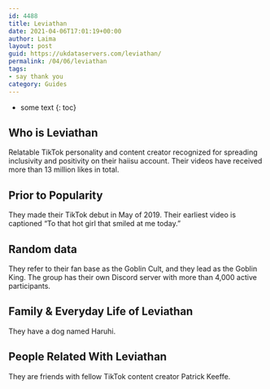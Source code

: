 ```yaml
---
id: 4488
title: Leviathan
date: 2021-04-06T17:01:19+00:00
author: Laima
layout: post
guid: https://ukdataservers.com/leviathan/
permalink: /04/06/leviathan
tags:
- say thank you
category: Guides
---
```


* some text
{: toc}


## Who is Leviathan
                  
                  
                  
Relatable TikTok personality and content creator recognized for spreading inclusivity and positivity on their haiisu account. Their videos have received more than 13 million likes in total.
                  
              
            
              
            
                
                
                
## Prior to Popularity
                  
                  
                  
They made their TikTok debut in May of 2019. Their earliest video is captioned &#8220;To that hot girl that smiled at me today.&#8221;
                  
              
            
              
            
                
                
                
## Random data
                  
                  
                  
They refer to their fan base as the Goblin Cult, and they lead as the Goblin King. The group has their own Discord server with more than 4,000 active participants. 
                  
              
            
              
            
                
                
                
## Family & Everyday Life of Leviathan
                  
                  
                  
They have a dog named Haruhi. 
                  
              
            
              
            
                
                
                
## People Related With Leviathan
                  
                  
                  
They are friends with fellow TikTok content creator Patrick Keeffe. 
                  
              
            
              
            
                
              
            
              
              
            
            
              
            
          
          
          